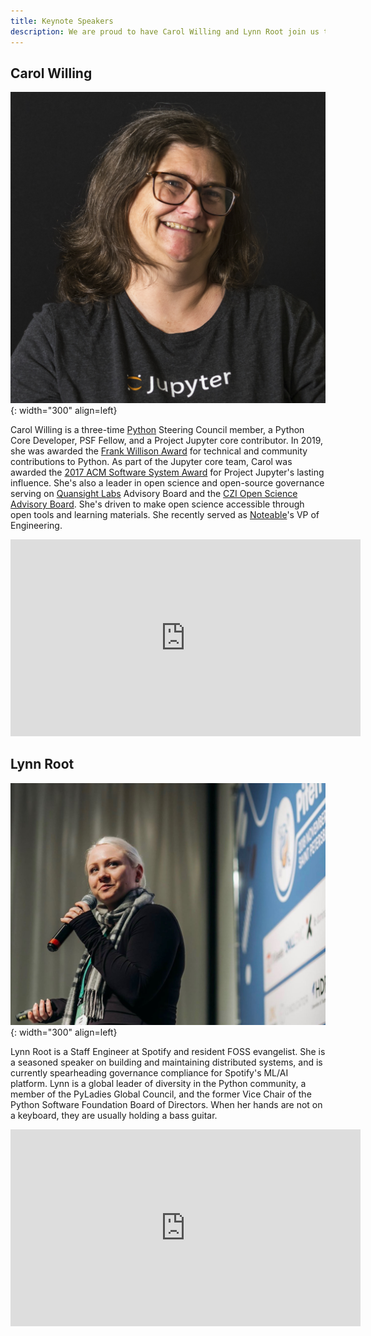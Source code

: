 ```yaml
---
title: Keynote Speakers
description: We are proud to have Carol Willing and Lynn Root join us to deliver the 2024 keynotes.
---
```


## Carol Willing

![Carol Willing](../../assets/images/carol_willing.jpg){: width="300" align=left}

Carol Willing is a three-time [Python](https://python.org) Steering Council member, a Python Core Developer, PSF Fellow, and a Project Jupyter core contributor.
In 2019, she was awarded the [Frank Willison Award](https://www.python.org/community/awards/frank-willison/#carol-willing-2019) for technical and community contributions to Python.
As part of the Jupyter core team, Carol was awarded the [2017 ACM Software System Award](https://en.wikipedia.org/wiki/ACM_Software_System_Award) for Project Jupyter's lasting influence.
She's also a leader in open science and open-source governance serving on [Quansight Labs](https://labs.quansight.org/) Advisory Board and the [CZI Open Science Advisory Board](https://chanzuckerberg.com/science/programs-resources/open-science/#advisory-board).
She's driven to make open science accessible through open tools and learning materials.
She recently served as [Noteable](https://noteable.io)'s VP of Engineering.

<iframe width="560" height="315" src="https://www.youtube.com/embed/rAMLQkY7TZM?si=2LLYPALeihrBrRga" title="YouTube video player" frameborder="0" allow="accelerometer; autoplay; clipboard-write; encrypted-media; gyroscope; picture-in-picture; web-share" referrerpolicy="strict-origin-when-cross-origin" allowfullscreen></iframe>

<br>

## Lynn Root

![Lynn Root](../../assets/images/lynn_root.jpg){: width="300" align=left}

Lynn Root is a Staff Engineer at Spotify and resident FOSS evangelist.
She is a seasoned speaker on building and maintaining distributed systems, and is currently spearheading governance compliance for Spotify's ML/AI platform.
Lynn is a global leader of diversity in the Python community, a member of the PyLadies Global Council, and the former Vice Chair of the Python Software Foundation Board of Directors.
When her hands are not on a keyboard, they are usually holding a bass guitar.

<iframe width="560" height="315" src="https://www.youtube.com/embed/Ww2-Cw9qnmE?si=rIUTSTsqarcGTQTN" title="YouTube video player" frameborder="0" allow="accelerometer; autoplay; clipboard-write; encrypted-media; gyroscope; picture-in-picture; web-share" referrerpolicy="strict-origin-when-cross-origin" allowfullscreen></iframe>
